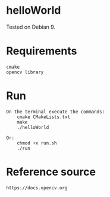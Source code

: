 # helloWorld

Tested on Debian 9.

# Requirements

    cmake
    opencv library

# Run 

	On the terminal execute the commands:
		cmake CMakeLists.txt
		make 
		./helloWorld

	Or:
		chmod +x run.sh 
		./run
		
# Reference source

	https://docs.opencv.org	
